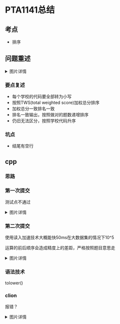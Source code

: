# PTA1141总结
## 考点
+ 排序


## 问题重述
<details><summary>图片详情</summary><img src="https://raw.githubusercontent.com/ednow/cloudimg/main/githubio/20210807220441.png" alt="找不到图片(Image not found)" onerror="this.onerror=null;this.src='https://gitee.com/ednow/cloudimg/raw/main/githubio/20210807220441.png';" /></details>


### 要点复述
+ 每个学校的代码要全部转为小写
+ 按照TWS(total weighted score)加权总分排序
+ 加权总分一致排名一致
+ 排名一致输出，按照做对的题数递增排序
+ 仍旧无法区分，按照学校代码升序



### 坑点
+ 结尾有空行


## cpp

### 思路

### 第一次提交
测试点不通过
<details><summary>图片详情</summary><img src="https://raw.githubusercontent.com/ednow/cloudimg/main/githubio/20210808100417.png" alt="找不到图片(Image not found)" onerror="this.onerror=null;this.src='https://gitee.com/ednow/cloudimg/raw/main/githubio/20210808100417.png';" /></details>

### 第二次提交
使用读入加速技术大概能快50ms在大数据集的情况下10^5

运算的前后顺序会造成精度上的差距，严格按照题目意思走

<details><summary>图片详情</summary><img src="https://raw.githubusercontent.com/ednow/cloudimg/main/githubio/20210808101143.png" alt="找不到图片(Image not found)" onerror="this.onerror=null;this.src='https://gitee.com/ednow/cloudimg/raw/main/githubio/20210808101143.png';" /></details>

### 语法技术
tolower()

### clion
报错？

<details><summary>图片详情</summary><img src="https://raw.githubusercontent.com/ednow/cloudimg/main/githubio/20210808085527.png" alt="找不到图片(Image not found)" onerror="this.onerror=null;this.src='https://gitee.com/ednow/cloudimg/raw/main/githubio/20210808085527.png';" /></details>

